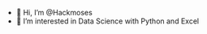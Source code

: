 - 👋 Hi, I’m @Hackmoses
- 👀 I’m interested in Data Science with Python and Excel


<!---
Hackmoses/Hackmoses is a ✨ special ✨ repository because its `README.md` (this file) appears on your GitHub profile.
You can click the Preview link to take a look at your changes.
--->
